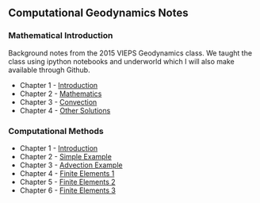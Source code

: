 ## Computational Geodynamics Notes

### Mathematical Introduction

Background notes from the 2015 VIEPS Geodynamics class. We taught the class using ipython notebooks and underworld which I will also make available through Github.

   * Chapter 1 - [Introduction   ](TheoreticalBackground/MathPhysicsBackground-1.md)
   * Chapter 2 - [Mathematics    ](TheoreticalBackground/MathPhysicsBackground-2.md)
   * Chapter 3 - [Convection     ](TheoreticalBackground/MathPhysicsBackground-3.md)
   * Chapter 4 - [Other Solutions](TheoreticalBackground/MathPhysicsBackground-4.md)

### Computational Methods

   * Chapter 1 - [Introduction      ](NumericalMethodsPrimer/NumericalMethodsPrimer-1.md)
   * Chapter 2 - [Simple Example    ](NumericalMethodsPrimer/NumericalMethodsPrimer-2.md)
   * Chapter 3 - [Advection Example ](NumericalMethodsPrimer/NumericalMethodsPrimer-3.md)
   * Chapter 4 - [Finite Elements 1 ](NumericalMethodsPrimer/NumericalMethodsPrimer-4.md)
   * Chapter 5 - [Finite Elements 2 ](NumericalMethodsPrimer/NumericalMethodsPrimer-5.md)
   * Chapter 6 - [Finite Elements 3 ](NumericalMethodsPrimer/NumericalMethodsPrimer-6.md)
